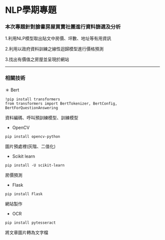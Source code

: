 # NLP學期專題

### 本次專題針對臉書房屋買賣社團進行資料篩選及分析

1.利用NLP模型取出貼文中房價、坪數、地址等有用資訊

2.利用以政府資料訓練之線性迴歸模型進行價格預測

3.找出有價值之房屋並呈現於網站

----

### 相關技術

＊ Bert
```
!pip install transformers
from transformers import BertTokenizer, BertConfig, BertForQuestionAnswering
```
資料編碼、呼叫預訓練模型、訓練模型
* OpenCV
```
pip install opencv-python
```
圖片預處裡(灰階、二值化)
* Scikit learn
```
pip install -U scikit-learn
```
房價預測
* Flask
```
pip install Flask
```
網站製作
* OCR
```
pip install pytesseract
```
將文章圖片轉為文字檔
